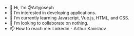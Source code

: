 - 👋 Hi, I’m @Artyjoseph
- 👀 I’m interested in developing applications.
- 🌱 I’m currently learning Javascript, Vue.js, HTML, and CSS.
- 💞️ I’m looking to collaborate on nothing.
- 📫 How to reach me: Linkedin - Arthur Kanishov

<!---
Artyjoseph/Artyjoseph is a ✨ special ✨ repository because its `README.md` (this file) appears on your GitHub profile.
You can click the Preview link to take a look at your changes.
--->
